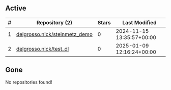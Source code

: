 ## Active
| # | Repository (2) | Stars | Last Modified |
| --- | --- | --- | --- |
| 1 | [delgrosso.nick/steinmetz_demo](https://gin.g-node.org/delgrosso.nick/steinmetz_demo) | 0 | 2024-11-15 13:35:57+00:00 |
| 2 | [delgrosso.nick/test_dl](https://gin.g-node.org/delgrosso.nick/test_dl) | 0 | 2025-01-09 12:16:24+00:00 |

## Gone
No repositories found!
